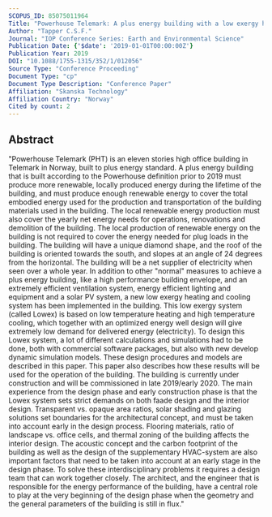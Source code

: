 ```yaml
---
SCOPUS_ID: 85075011964
Title: "Powerhouse Telemark: A plus energy building with a low exergy heating and cooling system"
Author: "Tapper C.S.F."
Journal: "IOP Conference Series: Earth and Environmental Science"
Publication Date: {'$date': '2019-01-01T00:00:00Z'}
Publication Year: 2019
DOI: "10.1088/1755-1315/352/1/012056"
Source Type: "Conference Proceeding"
Document Type: "cp"
Document Type Description: "Conference Paper"
Affiliation: "Skanska Technology"
Affiliation Country: "Norway"
Cited by count: 2
---
```


## Abstract
"Powerhouse Telemark (PHT) is an eleven stories high office building in Telemark in Norway, built to plus energy standard. A plus energy building that is built according to the Powerhouse definition prior to 2019 must produce more renewable, locally produced energy during the lifetime of the building, and must produce enough renewable energy to cover the total embodied energy used for the production and transportation of the building materials used in the building. The local renewable energy production must also cover the yearly net energy needs for operations, renovations and demolition of the building. The local production of renewable energy on the building is not required to cover the energy needed for plug loads in the building. The building will have a unique diamond shape, and the roof of the building is oriented towards the south, and slopes at an angle of 24 degrees from the horizontal. The building will be a net supplier of electricity when seen over a whole year. In addition to other \"normal\" measures to achieve a plus energy building, like a high performance building envelope, and an extremely efficient ventilation system, energy efficient lighting and equipment and a solar PV system, a new low exergy heating and cooling system has been implemented in the building. This low exergy system (called Lowex) is based on low temperature heating and high temperature cooling, which together with an optimized energy well design will give extremely low demand for delivered energy (electricity). To design this Lowex system, a lot of different calculations and simulations had to be done, both with commercial software packages, but also with new develop dynamic simulation models. These design procedures and models are described in this paper. This paper also describes how these results will be used for the operation of the building. The building is currently under construction and will be commissioned in late 2019/early 2020. The main experience from the design phase and early construction phase is that the Lowex system sets strict demands on both faade design and the interior design. Transparent vs. opaque area ratios, solar shading and glazing solutions set boundaries for the architectural concept, and must be taken into account early in the design process. Flooring materials, ratio of landscape vs. office cells, and thermal zoning of the building affects the interior design. The acoustic concept and the carbon footprint of the building as well as the design of the supplementary HVAC-system are also important factors that need to be taken into account at an early stage in the design phase. To solve these interdisciplinary problems it requires a design team that can work together closely. The architect, and the engineer that is responsible for the energy performance of the building, have a central role to play at the very beginning of the design phase when the geometry and the general parameters of the building is still in flux."
